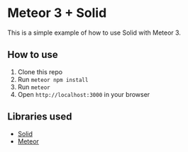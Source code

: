 # Meteor 3 + Solid

This is a simple example of how to use Solid with Meteor 3.

## How to use

1. Clone this repo
2. Run `meteor npm install`
3. Run `meteor`
4. Open `http://localhost:3000` in your browser

## Libraries used

- [Solid](https://www.solidjs.com/)
- [Meteor](https://www.meteor.com/)
